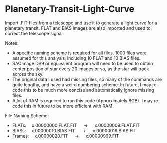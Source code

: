 # Planetary-Transit-Light-Curve
Import .FIT files from a telescope and use it to generate a light curve for a planetary transit. FLAT and BIAS images are also imported and used to correct the telescope signal.

Notes:
* A specific naming scheme is required for all files. 1000 files were assumed for this analysis, including 10 FLAT and 10 BIAS files.
* SAOImage DS9 or equivalent program will need to be used to obtain center position of star every 20 images or so, as the star will track across the sky.
* The original data I used had missing files, so many of the commands are quite lengthy, and have a weird numbering scheme. In future, I may re-code this to be much more concise and automatically ignore missing files.
* A lot of RAM is required to run this code (Approximately 8GB). I may re-code this in future to be more efficient with RAM.

File Naming Scheme:
* FLATs:&emsp;   x.00000000.FLAT.FIT  &emsp; -> &emsp;  x.00000009.FLAT.FIT
* BIASs:&emsp;   x.00000010.BIAS.FIT  &emsp; -> &emsp;  x.00000019.BIAS.FIT
* Frames:&emsp;   x.00000020.FIT  &emsp; -> &emsp;  x.00000999.FIT
